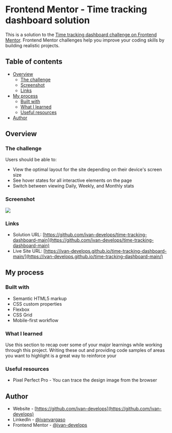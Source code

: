 # Frontend Mentor - Time tracking dashboard solution

This is a solution to the [Time tracking dashboard challenge on Frontend Mentor](https://www.frontendmentor.io/challenges/time-tracking-dashboard-UIQ7167Jw). Frontend Mentor challenges help you improve your coding skills by building realistic projects. 

## Table of contents

- [Overview](#overview)
  - [The challenge](#the-challenge)
  - [Screenshot](#screenshot)
  - [Links](#links)
- [My process](#my-process)
  - [Built with](#built-with)
  - [What I learned](#what-i-learned)
  - [Useful resources](#useful-resources)
- [Author](#author)

## Overview

### The challenge

Users should be able to:

- View the optimal layout for the site depending on their device's screen size
- See hover states for all interactive elements on the page
- Switch between viewing Daily, Weekly, and Monthly stats

### Screenshot

![](./screenshot.jpg)

### Links

- Solution URL: [https://github.com/ivan-develops/time-tracking-dashboard-main](https://github.com/ivan-develops/time-tracking-dashboard-main)
- Live Site URL: [https://ivan-develops.github.io/time-tracking-dashboard-main/](https://ivan-develops.github.io/time-tracking-dashboard-main/)

## My process

### Built with

- Semantic HTML5 markup
- CSS custom properties
- Flexbox
- CSS Grid
- Mobile-first workflow

### What I learned

Use this section to recap over some of your major learnings while working through this project. Writing these out and providing code samples of areas you want to highlight is a great way to reinforce your

### Useful resources

- Pixel Perfect Pro - You can trace the design image from the browser

## Author

- Website - [https://github.com/ivan-develops](https://github.com/ivan-develops)
- LinkedIn - [@ivanvargaso](https://www.linkedin.com/in/ivanvargaso/)
- Frontend Mentor - [@ivan-develops](https://www.frontendmentor.io/profile/ivan-develops)